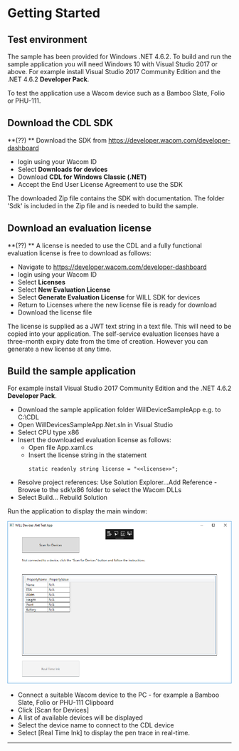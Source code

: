 # Getting Started 

## Test environment

The sample has been provided for Windows .NET 4.6.2.
To build and run the sample application you will need Windows 10 with Visual Studio 2017 or above.
For example install Visual Studio 2017 Community Edition and the .NET 4.6.2 **Developer Pack**.

To test the application use a Wacom device such as a Bamboo Slate, Folio or PHU-111.

## Download the CDL SDK

**(??) ** Download the SDK from https://developer.wacom.com/developer-dashboard

* login using your Wacom ID
* Select **Downloads for devices**
* Download **CDL for Windows Classic (.NET)**
* Accept the End User License Agreement to use the SDK

The downloaded Zip file contains the SDK with documentation.
The folder 'Sdk' is included in the Zip file and is needed to build the sample.

## Download an evaluation license

**(??) ** A license is needed to use the CDL and a fully functional evaluation license is free to download as follows:

* Navigate to https://developer.wacom.com/developer-dashboard
* login using your Wacom ID
* Select **Licenses**
* Select **New Evaluation License**
* Select **Generate Evaluation License** for WILL SDK for devices
* Return to Licenses where the new license file is ready for download
* Download the license file

The license is supplied as a JWT text string in a text file. This will need to be copied into your application. The self-service evaluation licenses have a three-month expiry date from the time of creation. However you can generate a new license at any time. 


## Build the sample application

For example install Visual Studio 2017 Community Edition and the .NET 4.6.2 **Developer Pack**.

* Download the sample application folder WillDeviceSampleApp e.g. to C:\CDL
* Open WillDevicesSampleApp.Net.sln in Visual Studio
* Select CPU type x86
* Insert the downloaded evaluation license as follows:
    * Open file App.xaml.cs
    * Insert the license string in the statement
      ```
      static readonly string license = "<<license>>";
      ```
* Resolve project references:
  Use Solution Explorer...Add Reference - Browse to the sdk\x86 folder to select the Wacom DLLs
* Select Build... Rebuild Solution
      
Run the application to display the main window:

![CDL-Windows-Classic-Sample](media/CDL-Windows-Classic-Sample.png)

* Connect a suitable Wacom device to the PC - for example a Bamboo Slate, Folio or PHU-111 Clipboard
* Click [Scan for Devices]
* A list of available devices will be displayed
* Select the device name to connect to the CDL device 
* Select [Real Time Ink] to display the pen trace in real-time.

----

        




